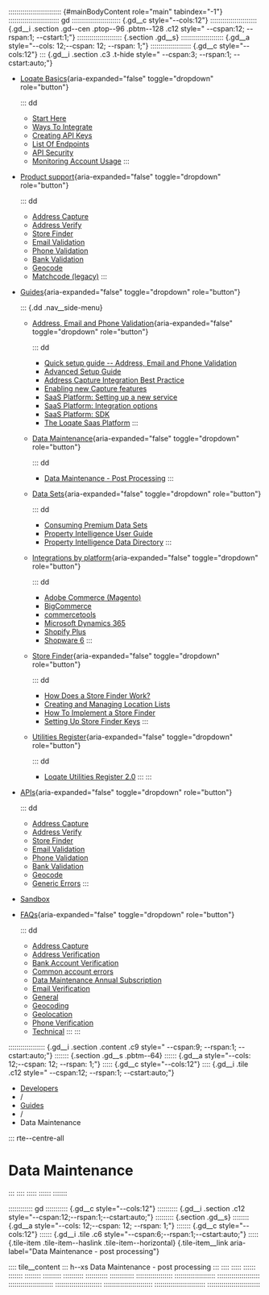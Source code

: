 :::::::::::::::::::::::::: {#mainBodyContent role="main" tabindex="-1"}
::::::::::::::::::::::::: gd
:::::::::::::::::::::::: {.gd__c style="--cols:12"}
::::::::::::::::::::::: {.gd__i .section .gd--cen .ptop--96 .pbtm--128 .c12 style=" --cspan:12; --rspan:1; --cstart:1;"}
:::::::::::::::::::::: {.section .gd__s}
::::::::::::::::::::: {.gd__a style="--cols: 12;--cspan: 12; --rspan: 1;"}
:::::::::::::::::::: {.gd__c style="--cols:12"}
::: {.gd__i .section .c3 .t-hide style=" --cspan:3; --rspan:1; --cstart:auto;"}
- [Loqate Basics](#){aria-expanded="false" toggle="dropdown"
  role="button"}

  ::: dd
  - [Start Here](/developers/getting-started/)
  - [Ways To Integrate](/developers/getting-started/ways-to-integrate/)
  - [Creating API Keys](/developers/getting-started/creating-api-keys/)
  - [List Of Endpoints](/developers/getting-started/list-of-endpoints/)
  - [API Security](/developers/getting-started/api-security/)
  - [Monitoring Account
    Usage](/developers/getting-started/monitoring-account-usage/)
  :::
- [Product support](#){aria-expanded="false" toggle="dropdown"
  role="button"}

  ::: dd
  - [Address Capture](/developers/address-capture/)
  - [Address Verify](/developers/address-verify/)
  - [Store Finder](/developers/store-finder/)
  - [Email Validation](/developers/email-validation/)
  - [Phone Validation](/developers/phone-verification/)
  - [Bank Validation](/developers/bank-verification/)
  - [Geocode](/developers/geocode/)
  - [Matchcode (legacy)](/developers/matchcode/)
  :::
- [Guides](#){aria-expanded="false" toggle="dropdown" role="button"}

  ::: {.dd .nav__side-menu}
  - [Address, Email and Phone Validation](#){aria-expanded="false"
    toggle="dropdown" role="button"}

    ::: dd
    - [Quick setup guide -- Address, Email and Phone
      Validation](/developers/guides/quick/)
    - [Advanced Setup Guide](/developers/guides/advanced-setup-guide/)
    - [Address Capture Integration Best
      Practice](/developers/guides/address-capture-integration-best-practice/)
    - [Enabling new Capture
      features](/developers/guides/enabling-new-capture-features/)
    - [SaaS Platform: Setting up a new
      service](/developers/guides/saas-platform-setting-up/)
    - [SaaS Platform: Integration
      options](/developers/guides/saas-platform-integration-options/)
    - [SaaS Platform: SDK](/developers/guides/saas-platform-sdk/)
    - [The Loqate Saas
      Platform](/developers/guides/the-loqate-saas-platform/)
    :::
  - [Data Maintenance](#){aria-expanded="false" toggle="dropdown"
    role="button"}

    ::: dd
    - [Data Maintenance - Post
      Processing](/developers/guides/data-maintenance-post-processing/)
    :::
  - [Data Sets](#){aria-expanded="false" toggle="dropdown"
    role="button"}

    ::: dd
    - [Consuming Premium Data
      Sets](/developers/guides/consuming-premium-data-sets/)
    - [Property Intelligence User
      Guide](/developers/guides/property-intelligence-user-guide/)
    - [Property Intelligence Data
      Directory](/developers/guides/property-intelligence-data-directory/)
    :::
  - [Integrations by platform](#){aria-expanded="false"
    toggle="dropdown" role="button"}

    ::: dd
    - [Adobe Commerce
      (Magento)](/developers/guides/adobe-commerce-magento-integration-guide/)
    - [BigCommerce](/developers/guides/bigcommerce/)
    - [commercetools](/developers/guides/commercetools-integration/)
    - [Microsoft Dynamics
      365](/developers/guides/loqate-for-microsoft-dynamics-365/)
    - [Shopify
      Plus](/developers/guides/the-loqate-shopify-integration-guide/)
    - [Shopware
      6](/developers/guides/loqate-plugin-for-shopware-6-configuration-guide/)
    :::
  - [Store Finder](#){aria-expanded="false" toggle="dropdown"
    role="button"}

    ::: dd
    - [How Does a Store Finder
      Work?](/developers/guides/how-does-a-store-finder-work/)
    - [Creating and Managing Location
      Lists](/developers/guides/creating-and-managing-location-lists/)
    - [How To Implement a Store
      Finder](/developers/guides/how-to-implement-a-store-finder/)
    - [Setting Up Store Finder
      Keys](/developers/guides/setting-up-store-finder-keys/)
    :::
  - [Utilities Register](#){aria-expanded="false" toggle="dropdown"
    role="button"}

    ::: dd
    - [Loqate Utilities Register
      2.0](/developers/guides/loqate-utilities-register/)
    :::
  :::
- [APIs](/developers/api/){aria-expanded="false" toggle="dropdown"
  role="button"}

  ::: dd
  - [Address Capture](/developers/api/capture/)
  - [Address Verify](/developers/api/cleanseplus/)
  - [Store Finder](/developers/apis/location-services/)
  - [Email Validation](/developers/api/emailvalidation/)
  - [Phone Validation](/developers/api/phonenumbervalidation/)
  - [Bank Validation](/developers/api/bankaccountvalidation/)
  - [Geocode](/developers/api/distancesanddirections/)
  - [Generic Errors](/developers/api/generic-errors/)
  :::
- [Sandbox](/developers/sandbox/)
- [FAQs](#){aria-expanded="false" toggle="dropdown" role="button"}

  ::: dd
  - [Address Capture](/developers/faqs/Address-Capture)
  - [Address Verification](/developers/faqs/Address-Verification)
  - [Bank Account
    Verification](/developers/faqs/Bank-Account-Verification)
  - [Common account errors](/developers/faqs/Common-account-errors)
  - [Data Maintenance Annual
    Subscription](/developers/faqs/Data-Maintenance-Annual-Subscription)
  - [Email Verification](/developers/faqs/Email-Verification)
  - [General](/developers/faqs/General)
  - [Geocoding](/developers/faqs/Geocoding)
  - [Geolocation](/developers/faqs/Geolocation)
  - [Phone Verification](/developers/faqs/Phone-Verification)
  - [Technical](/developers/faqs/Technical)
  :::
:::

:::::::::::::::::: {.gd__i .section .content .c9 style=" --cspan:9; --rspan:1; --cstart:auto;"}
::::::: {.section .gd__s .pbtm--64}
:::::: {.gd__a style="--cols: 12;--cspan: 12; --rspan: 1;"}
::::: {.gd__c style="--cols:12"}
:::: {.gd__i .tile .c12 style=" --cspan:12; --rspan:1; --cstart:auto;"}
- [Developers](/developers/)
- /
- [Guides](/developers/guides/)
- /
- Data Maintenance

::: rte--centre-all
# Data Maintenance
:::
::::
:::::
::::::
:::::::

:::::::::::: gd
::::::::::: {.gd__c style="--cols:12"}
:::::::::: {.gd__i .section .c12 style="--cspan:12;--rspan:1;--cstart:auto;"}
::::::::: {.section .gd__s}
:::::::: {.gd__a style="--cols: 12;--cspan: 12; --rspan: 1;"}
::::::: {.gd__c style="--cols:12"}
:::::: {.gd__i .tile .c6 style="--cspan:6;--rspan:1;--cstart:auto;"}
::::: {.tile-item .tile-item--haslink .tile-item--horizontal}
[](/developers/guides/data-maintenance-post-processing/){.tile-item__link
aria-label="Data Maintenance - post processing"}

:::: tile__content
::: h--xs
Data Maintenance - post processing
:::
::::
:::::
::::::
:::::::
::::::::
:::::::::
::::::::::
:::::::::::
::::::::::::
::::::::::::::::::
::::::::::::::::::::
:::::::::::::::::::::
::::::::::::::::::::::
:::::::::::::::::::::::
::::::::::::::::::::::::
:::::::::::::::::::::::::
::::::::::::::::::::::::::
